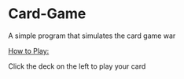 # Card-Game
A simple program that simulates the card game war



<ins> How to Play: </ins>

Click the deck on the left to play your card
